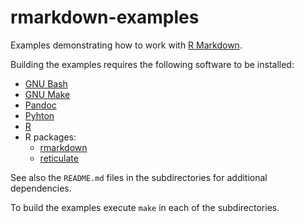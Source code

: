 rmarkdown-examples
==================

Examples demonstrating how to work with [R Markdown](https://rmarkdown.rstudio.com/).

Building the examples requires the following software to be installed:

* [GNU Bash](https://www.gnu.org/software/bash/)
* [GNU Make](https://www.gnu.org/software/make/)
* [Pandoc](https://pandoc.org/)
* [Pyhton](https://www.python.org/)
* [R](https://cran.r-project.org/)
* R packages:
    * [rmarkdown](https://cran.r-project.org/web/packages/rmarkdown/)
    * [reticulate](https://cran.r-project.org/web/packages/reticulate/)

See also the `README.md` files in the subdirectories for additional dependencies.

To build the examples execute `make` in each of the subdirectories.
